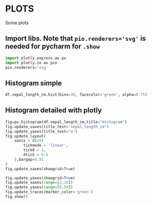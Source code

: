 # PLOTS

Some plots

## Import libs. Note that ```pio.renderers='svg'``` is needed for pycharm for ```.show```

```python
import plotly.express as px
import plotly.io as pio
pio.renderers='svg'
```

## Histogram simple
```python
df.sepal_length_cm.hist(bins=30, facecolor='green', alpha=0.75)
```

## Histogram detailed with plotly
```python
fig=px.histogram(df.sepal_length_cm,title="Histogram")
fig.update_xaxes(title_text="sepal_length_cm")
fig.update_yaxes(title_text="n")
fig.update_layout(
    xaxis = dict(
        tickmode = 'linear',
        tick0 = 2,
        dtick = 0.5
    ),bargap=0.01
)
fig.update_xaxes(showgrid=True)

fig.update_yaxes(showgrid=True)
fig.update_xaxes(range=[2,10])
fig.update_yaxes(range=[0,50])
fig.update_traces(marker_color='green')
fig.show()
```

